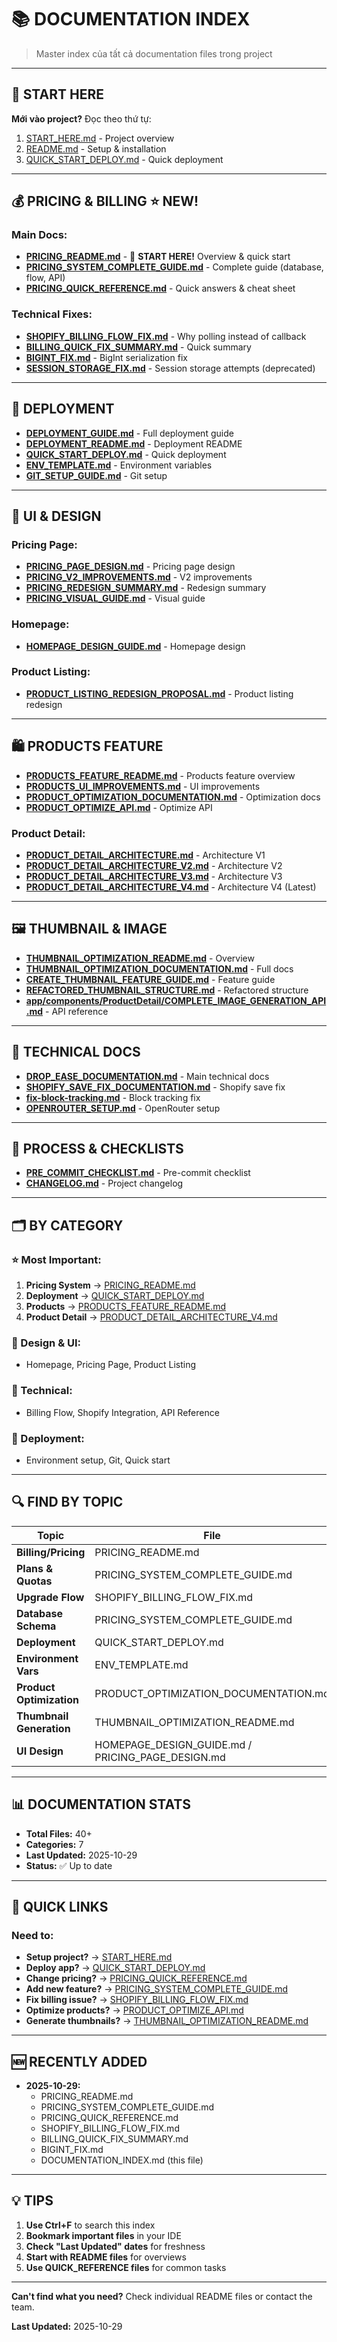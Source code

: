 # 📚 DOCUMENTATION INDEX

> Master index của tất cả documentation files trong project

---

## 🎯 **START HERE**

**Mới vào project?** Đọc theo thứ tự:
1. [START_HERE.md](./START_HERE.md) - Project overview
2. [README.md](./README.md) - Setup & installation
3. [QUICK_START_DEPLOY.md](./QUICK_START_DEPLOY.md) - Quick deployment

---

## 💰 **PRICING & BILLING** ⭐ NEW!

### **Main Docs:**
- **[PRICING_README.md](./PRICING_README.md)** - 🎯 **START HERE!** Overview & quick start
- **[PRICING_SYSTEM_COMPLETE_GUIDE.md](./PRICING_SYSTEM_COMPLETE_GUIDE.md)** - Complete guide (database, flow, API)
- **[PRICING_QUICK_REFERENCE.md](./PRICING_QUICK_REFERENCE.md)** - Quick answers & cheat sheet

### **Technical Fixes:**
- **[SHOPIFY_BILLING_FLOW_FIX.md](./SHOPIFY_BILLING_FLOW_FIX.md)** - Why polling instead of callback
- **[BILLING_QUICK_FIX_SUMMARY.md](./BILLING_QUICK_FIX_SUMMARY.md)** - Quick summary
- **[BIGINT_FIX.md](./BIGINT_FIX.md)** - BigInt serialization fix
- **[SESSION_STORAGE_FIX.md](./SESSION_STORAGE_FIX.md)** - Session storage attempts (deprecated)

---

## 🚀 **DEPLOYMENT**

- **[DEPLOYMENT_GUIDE.md](./DEPLOYMENT_GUIDE.md)** - Full deployment guide
- **[DEPLOYMENT_README.md](./DEPLOYMENT_README.md)** - Deployment README
- **[QUICK_START_DEPLOY.md](./QUICK_START_DEPLOY.md)** - Quick deployment
- **[ENV_TEMPLATE.md](./ENV_TEMPLATE.md)** - Environment variables
- **[GIT_SETUP_GUIDE.md](./GIT_SETUP_GUIDE.md)** - Git setup

---

## 🎨 **UI & DESIGN**

### **Pricing Page:**
- **[PRICING_PAGE_DESIGN.md](./PRICING_PAGE_DESIGN.md)** - Pricing page design
- **[PRICING_V2_IMPROVEMENTS.md](./PRICING_V2_IMPROVEMENTS.md)** - V2 improvements
- **[PRICING_REDESIGN_SUMMARY.md](./PRICING_REDESIGN_SUMMARY.md)** - Redesign summary
- **[PRICING_VISUAL_GUIDE.md](./PRICING_VISUAL_GUIDE.md)** - Visual guide

### **Homepage:**
- **[HOMEPAGE_DESIGN_GUIDE.md](./HOMEPAGE_DESIGN_GUIDE.md)** - Homepage design

### **Product Listing:**
- **[PRODUCT_LISTING_REDESIGN_PROPOSAL.md](./PRODUCT_LISTING_REDESIGN_PROPOSAL.md)** - Product listing redesign

---

## 🛍️ **PRODUCTS FEATURE**

- **[PRODUCTS_FEATURE_README.md](./PRODUCTS_FEATURE_README.md)** - Products feature overview
- **[PRODUCTS_UI_IMPROVEMENTS.md](./PRODUCTS_UI_IMPROVEMENTS.md)** - UI improvements
- **[PRODUCT_OPTIMIZATION_DOCUMENTATION.md](./PRODUCT_OPTIMIZATION_DOCUMENTATION.md)** - Optimization docs
- **[PRODUCT_OPTIMIZE_API.md](./PRODUCT_OPTIMIZE_API.md)** - Optimize API

### **Product Detail:**
- **[PRODUCT_DETAIL_ARCHITECTURE.md](./PRODUCT_DETAIL_ARCHITECTURE.md)** - Architecture V1
- **[PRODUCT_DETAIL_ARCHITECTURE_V2.md](./PRODUCT_DETAIL_ARCHITECTURE_V2.md)** - Architecture V2
- **[PRODUCT_DETAIL_ARCHITECTURE_V3.md](./PRODUCT_DETAIL_ARCHITECTURE_V3.md)** - Architecture V3
- **[PRODUCT_DETAIL_ARCHITECTURE_V4.md](./PRODUCT_DETAIL_ARCHITECTURE_V4.md)** - Architecture V4 (Latest)

---

## 🖼️ **THUMBNAIL & IMAGE**

- **[THUMBNAIL_OPTIMIZATION_README.md](./THUMBNAIL_OPTIMIZATION_README.md)** - Overview
- **[THUMBNAIL_OPTIMIZATION_DOCUMENTATION.md](./THUMBNAIL_OPTIMIZATION_DOCUMENTATION.md)** - Full docs
- **[CREATE_THUMBNAIL_FEATURE_GUIDE.md](./CREATE_THUMBNAIL_FEATURE_GUIDE.md)** - Feature guide
- **[REFACTORED_THUMBNAIL_STRUCTURE.md](./REFACTORED_THUMBNAIL_STRUCTURE.md)** - Refactored structure
- **[app/components/ProductDetail/COMPLETE_IMAGE_GENERATION_API.md](./app/components/ProductDetail/COMPLETE_IMAGE_GENERATION_API.md)** - API reference

---

## 🔧 **TECHNICAL DOCS**

- **[DROP_EASE_DOCUMENTATION.md](./DROP_EASE_DOCUMENTATION.md)** - Main technical docs
- **[SHOPIFY_SAVE_FIX_DOCUMENTATION.md](./SHOPIFY_SAVE_FIX_DOCUMENTATION.md)** - Shopify save fix
- **[fix-block-tracking.md](./fix-block-tracking.md)** - Block tracking fix
- **[OPENROUTER_SETUP.md](./OPENROUTER_SETUP.md)** - OpenRouter setup

---

## 📝 **PROCESS & CHECKLISTS**

- **[PRE_COMMIT_CHECKLIST.md](./PRE_COMMIT_CHECKLIST.md)** - Pre-commit checklist
- **[CHANGELOG.md](./CHANGELOG.md)** - Project changelog

---

## 🗂️ **BY CATEGORY**

### **⭐ Most Important:**
1. **Pricing System** → [PRICING_README.md](./PRICING_README.md)
2. **Deployment** → [QUICK_START_DEPLOY.md](./QUICK_START_DEPLOY.md)
3. **Products** → [PRODUCTS_FEATURE_README.md](./PRODUCTS_FEATURE_README.md)
4. **Product Detail** → [PRODUCT_DETAIL_ARCHITECTURE_V4.md](./PRODUCT_DETAIL_ARCHITECTURE_V4.md)

### **🎨 Design & UI:**
- Homepage, Pricing Page, Product Listing

### **🔧 Technical:**
- Billing Flow, Shopify Integration, API Reference

### **🚀 Deployment:**
- Environment setup, Git, Quick start

---

## 🔍 **FIND BY TOPIC**

| Topic | File |
|-------|------|
| **Billing/Pricing** | PRICING_README.md |
| **Plans & Quotas** | PRICING_SYSTEM_COMPLETE_GUIDE.md |
| **Upgrade Flow** | SHOPIFY_BILLING_FLOW_FIX.md |
| **Database Schema** | PRICING_SYSTEM_COMPLETE_GUIDE.md |
| **Deployment** | QUICK_START_DEPLOY.md |
| **Environment Vars** | ENV_TEMPLATE.md |
| **Product Optimization** | PRODUCT_OPTIMIZATION_DOCUMENTATION.md |
| **Thumbnail Generation** | THUMBNAIL_OPTIMIZATION_README.md |
| **UI Design** | HOMEPAGE_DESIGN_GUIDE.md / PRICING_PAGE_DESIGN.md |

---

## 📊 **DOCUMENTATION STATS**

- **Total Files:** 40+
- **Categories:** 7
- **Last Updated:** 2025-10-29
- **Status:** ✅ Up to date

---

## 🎯 **QUICK LINKS**

### **Need to:**
- **Setup project?** → [START_HERE.md](./START_HERE.md)
- **Deploy app?** → [QUICK_START_DEPLOY.md](./QUICK_START_DEPLOY.md)
- **Change pricing?** → [PRICING_QUICK_REFERENCE.md](./PRICING_QUICK_REFERENCE.md)
- **Add new feature?** → [PRICING_SYSTEM_COMPLETE_GUIDE.md](./PRICING_SYSTEM_COMPLETE_GUIDE.md)
- **Fix billing issue?** → [SHOPIFY_BILLING_FLOW_FIX.md](./SHOPIFY_BILLING_FLOW_FIX.md)
- **Optimize products?** → [PRODUCT_OPTIMIZE_API.md](./PRODUCT_OPTIMIZE_API.md)
- **Generate thumbnails?** → [THUMBNAIL_OPTIMIZATION_README.md](./THUMBNAIL_OPTIMIZATION_README.md)

---

## 🆕 **RECENTLY ADDED**

- **2025-10-29:**
  - PRICING_README.md
  - PRICING_SYSTEM_COMPLETE_GUIDE.md
  - PRICING_QUICK_REFERENCE.md
  - SHOPIFY_BILLING_FLOW_FIX.md
  - BILLING_QUICK_FIX_SUMMARY.md
  - BIGINT_FIX.md
  - DOCUMENTATION_INDEX.md (this file)

---

## 💡 **TIPS**

1. **Use Ctrl+F** to search this index
2. **Bookmark important files** in your IDE
3. **Check "Last Updated" dates** for freshness
4. **Start with README files** for overviews
5. **Use QUICK_REFERENCE files** for common tasks

---

**Can't find what you need?** Check individual README files or contact the team.

**Last Updated:** 2025-10-29

